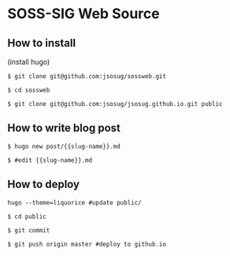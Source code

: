 # SOSS-SIG Web Source

## How to install
(install hugo)

`$ git clone git@github.com:jsosug/sossweb.git`

`$ cd sossweb`

`$ git clone git@github.com:jsosug/jsosug.github.io.git public`

## How to write blog post
`$ hugo new post/{{slug-name}}.md`

`$ #edit {{slug-name}}.md`

## How to deploy
`hugo --theme=liquorice #update public/`

`$ cd public`

`$ git commit`

`$ git push origin master #deploy to github.io`